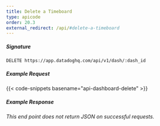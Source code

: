 ```yaml
---
title: Delete a Timeboard
type: apicode
order: 20.3
external_redirect: /api/#delete-a-timeboard
---
```


##### Signature
`DELETE https://app.datadoghq.com/api/v1/dash/:dash_id`
##### Example Request
{{< code-snippets basename="api-dashboard-delete" >}}
##### Example Response
*This end point does not return JSON on successful requests.*